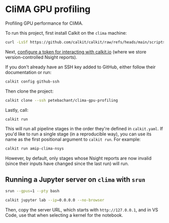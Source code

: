 # CliMA GPU profiling

Profiling GPU performance for CliMA.

To run this project, first install Calkit on the `clima` machine:

```sh
curl -LsSf https://github.com/calkit/calkit/raw/refs/heads/main/scripts/install.sh | sh
```

Next,
[configure a token for interacting with calkit.io](https://docs.calkit.org/cloud-integration/)
(where we store version-controlled Nsight reports).

If you don't already have an SSH key added to GitHub,
either follow their documentation or run:

```sh
calkit config github-ssh
```

Then clone the project:

```sh
calkit clone --ssh petebachant/clima-gpu-profiling
```

Lastly, call:

```sh
calkit run
```

This will run all pipeline stages in the order they're defined in
`calkit.yaml`.
If you'd like to run a single stage (in a reproducible way),
you can use its name as the first positional argument to `calkit run`.
For example:

```sh
calkit run amip-clima-nsys
```

However, by default, only stages whose Nsight reports are now invalid
(since their inputs have changed since the last run)
will run.

## Running a Jupyter server on `clima` with `srun`

```sh
srun --gpus=1 --pty bash
```

```sh
calkit jupyter lab --ip=0.0.0.0 --no-browser
```

Then, copy the server URL, which starts with `http://127.0.0.1`,
and in VS Code, use that when selecting a kernel for the notebook.
